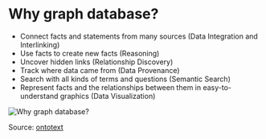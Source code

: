 # Why graph database?

- Connect facts and statements from many sources (Data Integration and Interlinking)
- Use facts to create new facts (Reasoning)
- Uncover hidden links (Relationship Discovery)
- Track where data came from (Data Provenance)
- Search with all kinds of terms and questions (Semantic Search)
- Represent facts and the relationships between them in easy-to-understand graphics (Data Visualization)

![Why graph database?](https://github.com/assister-ai/koa-neo4j/raw/master/images/graphdb.png "Features of graphdb")

Source: [ontotext](http://ontotext.com/graphdb-answers-kids/)
